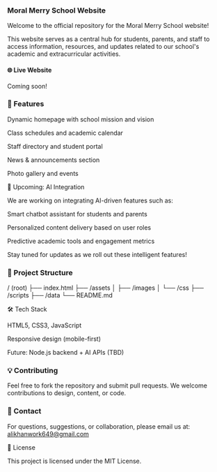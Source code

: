 ### Moral Merry School Website

Welcome to the official repository for the Moral Merry School website!

This website serves as a central hub for students, parents, and staff to access information, resources, and updates related to our school's academic and extracurricular activities.

#### 🌐 Live Website

Coming soon!

### 📌 Features

Dynamic homepage with school mission and vision

Class schedules and academic calendar

Staff directory and student portal

News & announcements section

Photo gallery and events

🚀 Upcoming: AI Integration

We are working on integrating AI-driven features such as:

Smart chatbot assistant for students and parents

Personalized content delivery based on user roles

Predictive academic tools and engagement metrics

Stay tuned for updates as we roll out these intelligent features!

### 📂 Project Structure

/ (root)
├── index.html
├── /assets
│   ├── /images
│   └── /css
├── /scripts
├── /data
└── README.md

🛠️ Tech Stack

HTML5, CSS3, JavaScript

Responsive design (mobile-first)

Future: Node.js backend + AI APIs (TBD)

### 💡 Contributing

Feel free to fork the repository and submit pull requests. We welcome contributions to design, content, or code.

### 📧 Contact

For questions, suggestions, or collaboration, please email us at: alikhanwork649@gmail.com

📜 License

This project is licensed under the MIT License.

